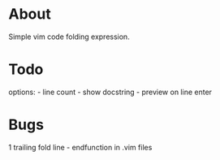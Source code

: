 # About
Simple vim code folding expression.

# Todo

options:
    - line count
    - show docstring
    - preview on line enter

# Bugs

1   trailing fold line 
    - endfunction in .vim files
